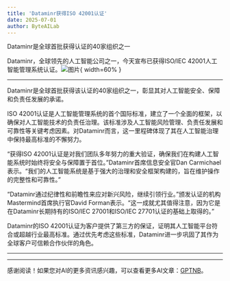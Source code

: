 ```yaml
---
title: 'Dataminr获得ISO 42001认证'
date: 2025-07-01
author: ByteAILab
---
```


Dataminr是全球首批获得认证的40家组织之一

Dataminr，全球领先的人工智能公司之一，今天宣布已获得ISO/IEC 42001人工智能管理系统认证。![图片](https://ai-techpark.com/wp-content/uploads/Dataminr-Achieves.jpg){ width=60% }

---
Dataminr是全球首批获得该认证的40家组织之一，彰显其对人工智能安全、保障和负责任发展的承诺。

ISO 42001认证是人工智能管理系统的首个国际标准，建立了一个全面的框架，以确保对人工智能技术的负责任治理。该标准涉及人工智能风险管理、负责任发展和可靠性等关键考虑因素。对Dataminr而言，这一里程碑体现了其在人工智能治理中保持最高标准的不懈努力。

“获得ISO 42001认证是对我们团队多年努力的重大验证，确保我们在构建人工智能系统时始终将安全与保障置于首位。”Dataminr首席信息安全官Dan Carmichael表示。“我们的人工智能系统是基于强大的治理和安全框架构建的，旨在维护操作的完整性和可靠性。”

“Dataminr通过纪律性和前瞻性来应对新兴风险，继续引领行业。”颁发认证的机构Mastermind首席执行官David Forman表示。“这一成就尤其值得注意，因为它是在Dataminr长期持有的ISO/IEC 27001和ISO/IEC 27701认证的基础上取得的。”

Dataminr的ISO 42001认证为客户提供了第三方的保证，证明其人工智能平台符合或超越行业最高标准。通过优先考虑这些标准，Dataminr进一步巩固了其作为全球客户可信赖合作伙伴的角色。

---
---
感谢阅读！如果您对AI的更多资讯感兴趣，可以查看更多AI文章：[GPTNB](https://gptnb.com)。
